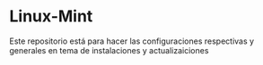 # Linux-Mint
Este repositorio está para hacer las configuraciones respectivas y generales en tema de instalaciones y actualizaiciones
